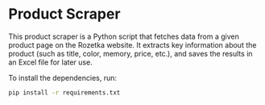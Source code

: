 # Product Scraper 
This product scraper is a Python script that fetches data from a given product page on the Rozetka website. It extracts key information about the product (such as title, color, memory, price, etc.), and saves the results in an Excel file for later use.

To install the dependencies, run:
```bash
pip install -r requirements.txt
```
